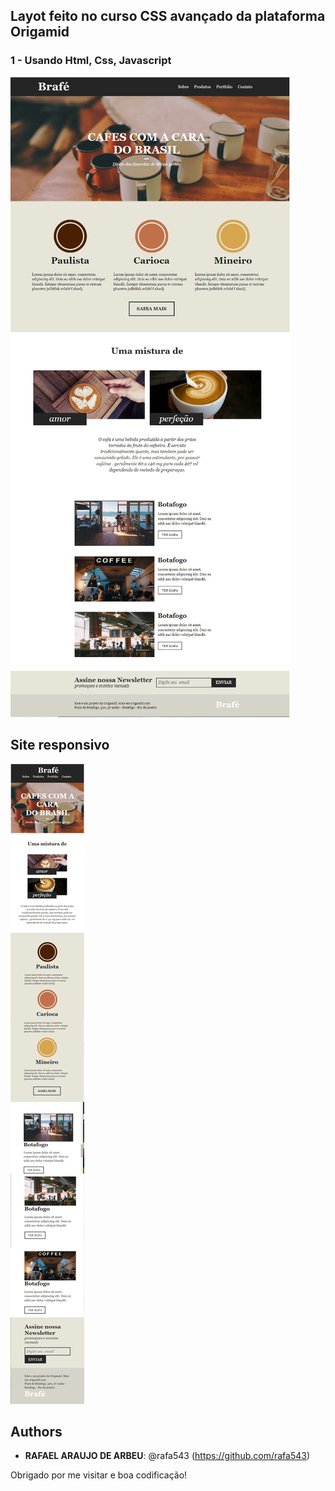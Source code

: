 ## Layot feito no curso CSS avançado da plataforma Origamid

### 1 - Usando Html, Css, Javascript
![layout](https://github.com/rafa543/brafe-1-origamid/blob/main/readme_img/Grupo%201.png)
## Site responsivo
![responsividade](https://github.com/rafa543/brafe-1-origamid/blob/main/readme_img/Grupo%202.png)



## Authors
 
* **RAFAEL ARAUJO DE ARBEU**: @rafa543 (https://github.com/rafa543)
 
 
Obrigado por me visitar e boa codificação!
